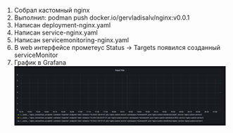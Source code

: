 1. Собрал кастомный nginx
2. Выполнил: podman push docker.io/gervladisalv/nginx:v0.0.1
3. Написан deployment-nginx.yaml
4. Написан service-nginx.yaml
5. Написан servicemonitoring-nginx.yaml
6. В web интерфейсе прометеус Status -> Targets появился созданный serviceMonitor
7. График в Grafana ![img.png](img.png)